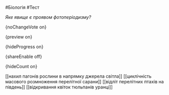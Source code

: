 #Біологія #Тест

*Яке явище є проявом фотоперіодизму?*

{noChangeVote on}

{preview on}

{hideProgress on}

{shareEnable off}

{hideCount on}

[[нахил пагонів рослини в напрямку джерела світла]]
[[циклічність масового розмноження перелітної сарани]]
[[відліт перелітних птахів на південь]]
[[відкривання квіток тюльпанів уранці]]
